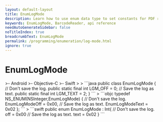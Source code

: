 ```yaml
---
layout: default-layout
title: EnumLogMode
description: Learn how to use enum data type to set constants for PDF reading mode of barcodes in Dynamsoft Barcode Reader for JavaScript.
keywords: EnumLogMode, BarcodeReader, api reference
needAutoGenerateSidebar: false
noTitleIndex: true
breadcrumbText: EnumLogMode
permalink: /programming/enumeration/log-mode.html
ignore: true
---
```



# EnumLogMode

<div class="sample-code-prefix template2"></div>
   >- Android
   >- Objective-C
   >- Swift
   >
>
```java
public class EnumLogMode {
    // Don't save the log.
    public static final int LGM_OFF = 0;
    // Save the log as text.
    public static final int LGM_TEXT = 2;
}
```
>
```objc
typedef NS_ENUM(NSInteger,EnumLogMode)
{
    // Don't save the log.
    EnumLogModeOff = 0x00,
    // Save the log as text.
    EnumLogModeText = 0x02
};
```
>
```swift
public enum EnumLogMode : Int{
    // Don't save the log.
    off = 0x00
    // Save the log as text.
    text = 0x02
}
```
